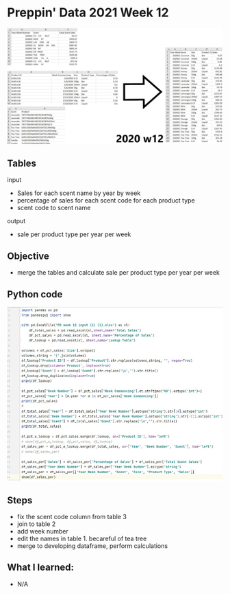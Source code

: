 # Preppin' Data 2021 Week 12
<img src='2020 w12.jpg?raw=true' alt="Python code for bonus charts">

## Tables
input
* Sales for each scent name by year by week
* percentage of sales for each scent code for each product type
* scent code to scent name

output
* sale per product type per year per week

## Objective
* merge the tables and calculate sale per product type per year per week

## Python code
<a href="soluion.py">
<img src='code snippit.jpg?raw=true' alt="Python code">
</a>

##  Steps
* fix the scent code column from table 3
* join to table 2
* add week number
* edit the names in table 1. becareful of tea tree
* merge to developing dataframe, perform calculations

## What I learned:
* N/A
